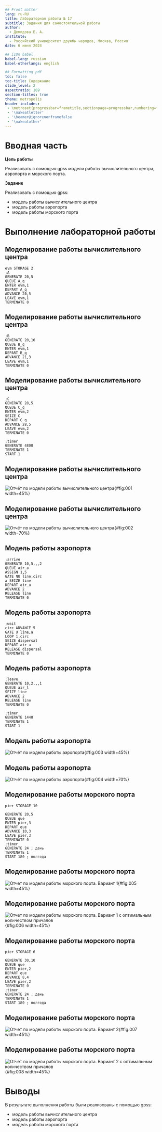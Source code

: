 ```yaml
---
## Front matter
lang: ru-RU
title: Лабораторная работа № 17
subtitle: Задания для самостоятельной работы
author:
  - Демидова Е. А.
institute:
  - Российский университет дружбы народов, Москва, Россия
date: 6 июня 2024

## i18n babel
babel-lang: russian
babel-otherlangs: english

## Formatting pdf
toc: false
toc-title: Содержание
slide_level: 2
aspectratio: 169
section-titles: true
theme: metropolis
header-includes:
 - \metroset{progressbar=frametitle,sectionpage=progressbar,numbering=fraction}
 - '\makeatletter'
 - '\beamer@ignorenonframefalse'
 - '\makeatother'
---
```


# Вводная часть

**Цель работы**

Реализовать с помощью gpss модели работы вычислительного центра, аэропорта и морского порта.

**Задание**

Реализовать с помощью gpss:

- модель работы вычислительного центра
- модель работы аэропорта
- модель работы морского порта



# Выполнение лабораторной работы

## Моделирование работы вычислительного центра

```
evm STORAGE 2
;A
GENERATE 20,5
QUEUE A_q
ENTER evm,1
DEPART A_q
ADVANCE 20,5
LEAVE evm,1
TERMINATE 0
```

## Моделирование работы вычислительного центра

```
;B
GENERATE 20,10
QUEUE B_q
ENTER evm,1
DEPART B_q
ADVANCE 21,3
LEAVE evm,1
TERMINATE 0
```

## Моделирование работы вычислительного центра

```
;C
GENERATE 28,5
QUEUE C_q
ENTER evm,2
SEIZE C
DEPART C_q
ADVANCE 28,5
LEAVE evm,2
TERMINATE 0

;timer
GENERATE 4800
TERMINATE 1
START 1
```

## Моделирование работы вычислительного центра

![Отчёт по модели работы вычислительного центра](image/1.png){#fig:001 width=45%}

## Моделирование работы вычислительного центра

![Отчёт по модели работы вычислительного центра](image/2.png){#fig:002 width=70%}

## Модель работы аэропорта

```
;arrive
GENERATE 10,5,,,2
QUEUE air_a
ASSIGN 1,5
GATE NU line,circ
a SEIZE line
DEPART air_a
ADVANCE 2
RELEASE line
TERMINATE 0
```

## Модель работы аэропорта

```
;wait
circ ADVANCE 5
GATE U line,a
LOOP 1,circ
SEIZE dispersal
DEPART air_a
RELEASE dispersal
TERMINATE 0
```

## Модель работы аэропорта

```
;leave
GENERATE 10,2,,,1
QUEUE air_l
SEIZE line
ADVANCE 2
RELEASE line
TERMINATE 0

;timer
GENERATE 1440
TERMINATE 1
START 1
```

## Модель работы аэропорта

![Отчёт по модели работы аэропорта](image/3.png){#fig:003 width=45%}

## Модель работы аэропорта

![Отчёт по модели работы аэропорта](image/4.png){#fig:004 width=70%}

## Моделирование работы морского порта

```
pier STORAGE 10

GENERATE 20,5
QUEUE que
ENTER pier,3
DEPART que
ADVANCE 10,3
LEAVE pier,3
TERMINATE 0
;timer
GENERATE 24 ; день
TERMINATE 1
START 180 ; полгода
```

## Моделирование работы морского порта

![Отчет по модели работы морского порта. Вариант 1](image/5.png){#fig:005 width=45%}

## Моделирование работы морского порта

![Отчет по модели работы морского порта. Вариант 1 с оптимальным количеством причалов](image/6.png){#fig:006 width=45%}

## Моделирование работы морского порта

```
pier STORAGE 6

GENERATE 30,10
QUEUE que
ENTER pier,2
DEPART que
ADVANCE 8,4
LEAVE pier,2
TERMINATE 0
;timer
GENERATE 24 ; день
TERMINATE 1
START 180 ; полгода
```

## Моделирование работы морского порта

![Отчет по модели работы морского порта. Вариант 2](image/7.png){#fig:007 width=45%}

## Моделирование работы морского порта

![Отчет по модели работы морского порта. Вариант 2 с оптимальным количеством причалов](image/8.png){#fig:008 width=45%}

# Выводы

В результате выполнения работы были реализованы с помощью gpss:

- модель работы вычислительного центра
- модель работы аэропорта
- модель работы морского порта
